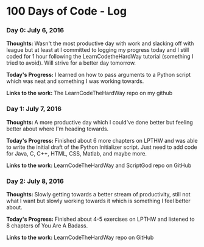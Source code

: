 # 100 Days of Code - Log

### Day 0: July 6, 2016

<b> Thoughts: </b> Wasn't the most productive day with work and slacking off with league but at least at I committed to logging my progress today and I still coded for 1 hour following the LearnCodetheHardWay tutorial (something I tried to avoid). Will strive for a better day tomorrow.

<b> Today's Progress: </b> I learned on how to pass arguments to a Python script which was neat and something I was working towards. 

<b> Links to the work: </b> The LearnCodeTheHardWay repo on my github

### Day 1: July 7, 2016

<b> Thoughts: </b> A more productive day which I could've done better but feeling better about where I'm heading towards. 

<b> Today's Progress: </b> Finished about 6 more chapters on LPTHW and was able to write the initial draft of the Python Initializer script. Just need to add code for Java, C, C++, HTML, CSS, Matlab, and maybe more. 

<b> Links to the work: </b> LearnCodeTheHardWay and ScriptGod repo on GitHub


### Day 2: July 8, 2016

<b> Thoughts: </b> Slowly getting towards a better stream of productivity, still not what I want but slowly working towards it which is something I feel better about. 

<b> Today's Progress: </b> Finished about 4-5 exercises on LPTHW and listened to 8 chapters of You Are A Badass. 

<b> Links to the work: </b> LearnCodeTheHardWay repo on GitHub 
